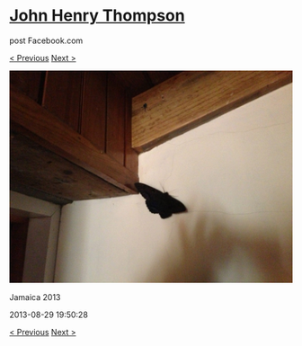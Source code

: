 # [John Henry Thompson](../README.md)
post Facebook.com

[< Previous](2013-08-29-3.md) [Next >](2013-08-29-5.md)

[![](../media/2013-08-29/Jamaica-2015.jpg)](../README.md)

Jamaica 2013

2013-08-29 19:50:28

[< Previous](2013-08-29-3.md) [Next >](2013-08-29-5.md)
